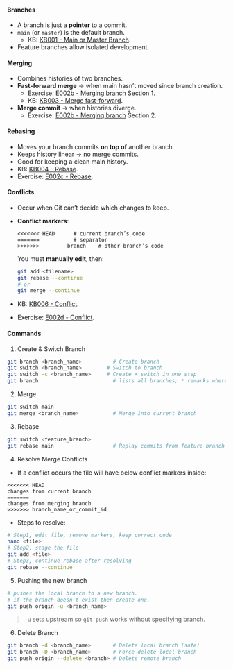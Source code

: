 #### **Branches**

- A branch is just a **pointer** to a commit.
- `main` (or `master`) is the default branch.
	- KB: [KB001 - Main or Master Branch](../KBs/KB001%20-%20Main%20or%20Master%20Branch.md).
- Feature branches allow isolated development.
#### **Merging**

- Combines histories of two branches.
- **Fast-forward merge** → when main hasn’t moved since branch creation.
	- Exercise: [E002b - Merging branch](../Exercises/E002b%20-%20Merging%20branch.md) Section 1.
	- KB: [KB003 - Merge fast-forward](../KBs/KB003%20-%20Merge%20fast-forward.md).
- **Merge commit** → when histories diverge.
	- Exercise: [E002b - Merging branch](../Exercises/E002b%20-%20Merging%20branch.md) Section 2.
#### **Rebasing**

- Moves your branch commits **on top of** another branch.
- Keeps history linear → no merge commits.
- Good for keeping a clean main history.
- KB: [KB004 - Rebase](../KBs/KB004%20-%20Rebase.md).
- Exercise: [E002c - Rebase](../Exercises/E002c%20-%20Rebase.md).
#### **Conflicts**

- Occur when Git can’t decide which changes to keep.
- **Conflict markers**:

	```plaintext
	<<<<<<< HEAD      # current branch’s code
	=======           # separator
    >>>>>>> 		branch    # other branch’s code
	```

	 You must **manually edit**, then:

	```bash
	git add <filename>
	git rebase --continue
	# or
	git merge --continue
	```
- KB: [KB006 - Conflict](../KBs/KB006%20-%20Conflict.md).
- Exercise: [E002d - Conflict](../Exercises/E002d%20-%20Conflict.md).
#### **Commands**
1. Create & Switch Branch
```bash
git branch <branch_name>          # Create branch
git switch <branch_name>        # Switch to branch
git switch -c <branch_name>     # Create + switch in one step
git branch                        # lists all branches; * remarks where you are
```
2. Merge
```bash
git switch main
git merge <branch_name>           # Merge into current branch
```
3. Rebase
```bash
git switch <feature_branch>
git rebase main                   # Replay commits from feature branch on top of main
```
4. Resolve Merge Conflicts
- If a conflict occurs the file will have below conflict markers inside:
```
<<<<<<< HEAD
changes from current branch
=======
changes from merging branch
>>>>>>> branch_name_or_commit_id
```
   - Steps to resolve:
```bash
# Step1, edit file, remove markers, keep correct code
nano <file>
# Step2, stage the file
git add <file>     
# Step3, continue rebase after resolving
git rebase --continue             
```
5.  Pushing the new branch
```bash
# pushes the local branch to a new branch.
# if the branch doesn't exist then create one.
git push origin -u <branch_name> 
```

>    `-u` sets upstream so `git push` works without specifying branch.

6. Delete Branch
```bash
git branch -d <branch_name>       # Delete local branch (safe)
git branch -D <branch_name>       # Force delete local branch
git push origin --delete <branch> # Delete remote branch
```

